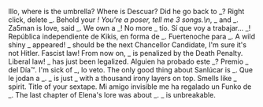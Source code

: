 Illo, where is the umbrella?
Where is Descuar? Did he go back to _?
Right click, delete _.
Behold your _!
You're a poser, tell me 3 songs.\n_, _ and _.
Za5man is love, said _.
We own a _!
No more _ tío.
Sí que voy a trabajar... _!
República independiente de Kikis, en forma de _.
Fuertenoche para _.
A wild shiny _ appeared!
_ should be the next Chancellor Candidate, I'm sure it's not Hitler.
Fascist law! From now on, _ is penalized by the Death Penalty.
Liberal law! _ has just been legalized.
Alguien ha probado este _?
Premio _ del Día™.
I'm sick of _, lo veto.
The only good thing about Sanlúcar is _.
Que le jodan a _.
_ is just _ with a thousand irony layers on top.
Smells like _ spirit.
Title of your sextape.
Mi amigo invisible me ha regalado un Funko de _.
The last chapter of Elena's lore was about _.
\_ is unbreakable.

